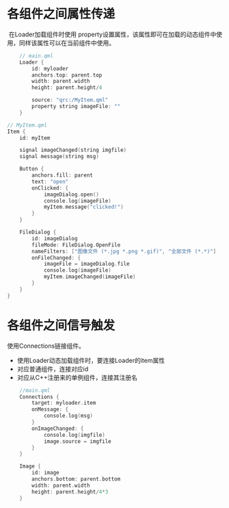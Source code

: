 

# 各组件之间属性传递

​	在Loader加载组件时使用 property设置属性，该属性即可在加载的动态组件中使用，同样该属性可以在当前组件中使用。

```c++
  	// main.qml
	Loader {
        id: myloader
        anchors.top: parent.top
        width: parent.width
        height: parent.height/4

        source: "qrc:/MyItem.qml"
        property string imageFile: ""
    }
```

```c++
// MyItem.qml
Item {
    id: myItem

    signal imageChanged(string imgfile)
    signal message(string msg)

    Button {
        anchors.fill: parent
        text: "open"
        onClicked: {
            imageDialog.open()
            console.log(imageFile)
            myItem.message("clicked!")
        }
    }

    FileDialog {
        id: imageDialog
        fileMode: FileDialog.OpenFile
        nameFilters: ["图像文件 (*.jpg *.png *.gif)", "全部文件 (*.*)"]
        onFileChanged: {
            imageFile = imageDialog.file
            console.log(imageFile)
            myItem.imageChanged(imageFile)
        }
    }
}
```



# 各组件之间信号触发

使用Connections链接组件。

- 使用Loader动态加载组件时，要连接Loader的item属性
- 对应普通组件，连接对应id
- 对应从C++注册来的单例组件，连接其注册名

```c++
   	//main.qml
	Connections {
        target: myloader.item
        onMessage: {
            console.log(msg)
        }
        onImageChanged: {
            console.log(imgfile)
            image.source = imgfile
        }
    }

    Image {
        id: image
        anchors.bottom: parent.bottom
        width: parent.width
        height: parent.height/4*3
    }
```

